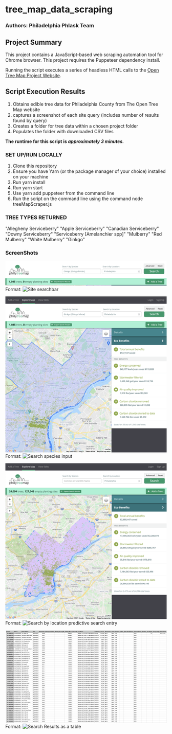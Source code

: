 # tree_map_data_scraping

### Authors: Philadelphia Phlask Team

## Project Summary
This project contains a JavaScript-based web scraping automation tool for Chrome browser.  This project requires the Puppeteer dependency install.

Running the script executes a series of headless HTML calls to the  [Open Tree Map Project Website](https://www.opentreemap.org/).  

## Script Execution Results
1.  Obtains edible tree data for Philadelphia County from The Open Tree Map website
2. captures a screenshot of each site query (includes number of results found by query)
3. Creates a folder for tree data within a chosen project folder
4. Populates the folder with downloaded CSV files 

__The runtime for this script is *approximately 3 minutes.*__


### SET UP/RUN LOCALLY
1. Clone this repository
2. Ensure you have Yarn (or the package manager of your choice) installed on your machine
3. Run yarn install
4. Run yarn start
5. Use yarn add puppeteer from the command line 
6. Run the script on the command line using the command node treeMapScraper.js

### TREE TYPES RETURNED
  "Allegheny Serviceberry"
  "Apple Serviceberry"
  "Canadian Serviceberry"
  "Downy Serviceberry"
  "Serviceberry [Amelanchier spp]"
  "Mulberry"
  "Red Mulberry"
  "White Mulberry"
  "Ginkgo"

  ### ScreenShots
  ![Tree Map Site Searchbar](/READMEScreenshots/SearchBar.png)
Format: ![Site searchbar](https://github.com/phlask/tree_map_data_scraping/READMEScreenshots/SearchBar.png)

  ![Search by Speacies Populated](/READMEScreenshots/searchBySpecies.png)
Format: ![Search species input](https://github.com/phlask/tree_map_data_scraping/READMEScreenshots/searchBySpecies.png)

![Search by Location Entered](/READMEScreenshots/SearchByLocation.png)
Format: ![Search by location predictive search entry](https://github.com/phlask/tree_map_data_scraping/READMEScreenshots/SearchByLocation.png)

![CSV File Output](/READMEScreenshots/CSV-Output.png)
Format: ![Search Results as a table](https://github.com/phlask/tree_map_data_scraping/READMEScreenshots/CSV-Output.png)